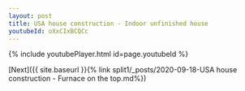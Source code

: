 ```yaml
---
layout: post
title: USA house construction - Indoor unfinished house
youtubeId: oXxCIxBCQCc
---
```


{% include youtubePlayer.html id=page.youtubeId %}

[Next]({{ site.baseurl }}{% link split1/_posts/2020-09-18-USA house construction - Furnace on the top.md%})
